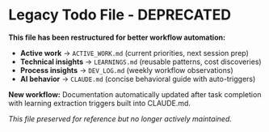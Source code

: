 # Legacy Todo File - DEPRECATED

**This file has been restructured for better workflow automation:**

- **Active work** → `ACTIVE_WORK.md` (current priorities, next session prep)
- **Technical insights** → `LEARNINGS.md` (reusable patterns, cost discoveries)  
- **Process insights** → `DEV_LOG.md` (weekly workflow observations)
- **AI behavior** → `CLAUDE.md` (concise behavioral guide with auto-triggers)

**New workflow:** Documentation automatically updated after task completion with learning extraction triggers built into CLAUDE.md.

*This file preserved for reference but no longer actively maintained.*